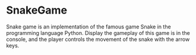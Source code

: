 # SnakeGame
Snake game is an implementation of the famous game Snake in the programming language Python. Display the gameplay of this game is in the console, and the player controls the movement of the snake with the arrow keys.
